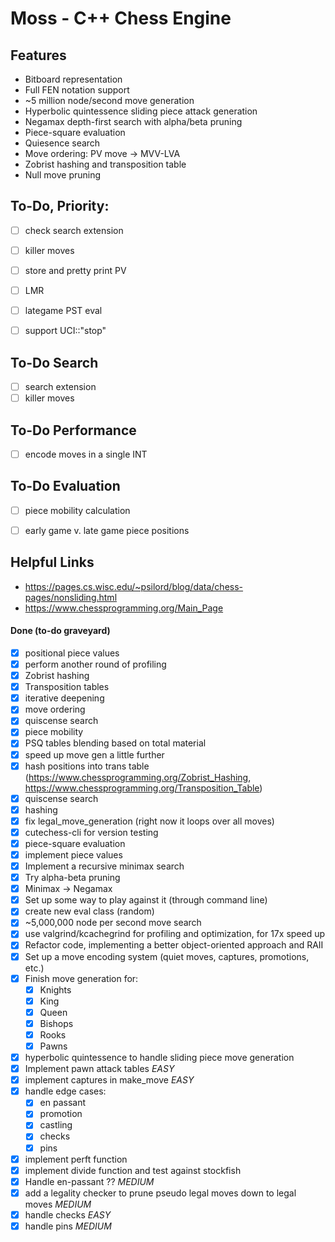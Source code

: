 # Moss - C++ Chess Engine

## Features
- Bitboard representation
- Full FEN notation support
- ~5 million node/second move generation
- Hyperbolic quintessence sliding piece attack generation
- Negamax depth-first search with alpha/beta pruning
- Piece-square evaluation
- Quiesence search
- Move ordering: PV move -> MVV-LVA
- Zobrist hashing and transposition table
- Null move pruning

## To-Do, Priority:
- [ ] check search extension
- [ ] killer moves
- [ ] store and pretty print PV
- [ ] LMR
- [ ] lategame PST eval
- [ ] support UCI::"stop"


## To-Do Search
- [ ] search extension
- [ ] killer moves

## To-Do Performance
- [ ] encode moves in a single INT

## To-Do Evaluation
- [ ] piece mobility calculation
- [ ] early game v. late game piece positions


## Helpful Links
- https://pages.cs.wisc.edu/~psilord/blog/data/chess-pages/nonsliding.html
- https://www.chessprogramming.org/Main_Page

#### Done (to-do graveyard)
- [x] positional piece values
- [x] perform another round of profiling
- [x] Zobrist hashing
- [x] Transposition tables
- [x] iterative deepening
- [x] move ordering
- [x] quiscense search
- [x] piece mobility
- [x] PSQ tables blending based on total material
- [x] speed up move gen a little further
- [x] hash positions into trans table (https://www.chessprogramming.org/Zobrist_Hashing, https://www.chessprogramming.org/Transposition_Table)
- [x] quiscense search
- [x] hashing
- [x] fix legal_move_generation (right now it loops over all moves)
- [x] cutechess-cli for version testing
- [x] piece-square evaluation
- [x] implement piece values
- [x] Implement a recursive minimax search
- [x] Try alpha-beta pruning
- [x] Minimax -> Negamax
- [x] Set up some way to play against it (through command line)
- [x] create new eval class (random)
- [x] ~5,000,000 node per second move search
- [x] use valgrind/kcachegrind for profiling and optimization, for 17x speed up
- [x] Refactor code, implementing a better object-oriented approach and RAII
- [x] Set up a move encoding system (quiet moves, captures, promotions, etc.)
- [x] Finish move generation for:
  - [x] Knights
  - [x] King
  - [x] Queen
  - [x] Bishops
  - [x] Rooks
  - [x] Pawns
- [x] hyperbolic quintessence to handle sliding piece move generation
- [x] Implement pawn attack tables *EASY*
- [x] implement captures in make_move *EASY*
- [x] handle edge cases:
    - [x] en passant
    - [x] promotion
    - [x] castling
    - [x] checks
    - [x] pins
- [x] implement perft function
- [x] implement divide function and test against stockfish
- [x] Handle en-passant ?? *MEDIUM*
- [x] add a legality checker to prune pseudo legal moves down to legal moves *MEDIUM*
- [x] handle checks *EASY*
- [x] handle pins *MEDIUM*
